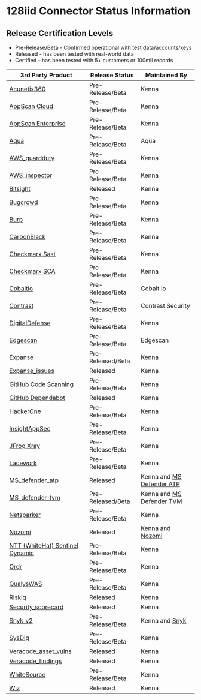 # 128iid Connector Status Information

## Release Certification Levels

- Pre-Release/Beta - Confirmed operational with test data/accounts/keys
- Released - has been tested with real-world data
- Certified - has been tested with 5+ customers or 100mil records




| 3rd Party Product | Release Status | Maintained By |
| --- | --- | --- |
| [Acunetix360](https://github.com/denistreshchev/128iid/tree/main/tasks/connectors/acunetix360/readme.md) | Pre-Release/Beta | Kenna |
| [AppScan Cloud](https://github.com/denistreshchev/128iid/tree/main/tasks/connectors/appscan_cloud/readme.md) | Pre-Release/Beta | Kenna |
| [AppScan Enterprise](https://github.com/denistreshchev/128iid/tree/main/tasks/connectors/appscan_enterprise/readme.md) | Pre-Release/Beta | Kenna |
| [Aqua](https://github.com/denistreshchev/128iid/tree/main/tasks/connectors/aqua/README.md) | Pre-Release/Beta | Aqua |
| [AWS_guardduty](https://github.com/denistreshchev/128iid/blob/main/tasks/connectors/aws_guardduty/ReadME.md) | Pre-Release/Beta | Kenna |
| [AWS_inspector](https://github.com/denistreshchev/128iid/tree/main/tasks/connectors/aws_inspector) | Pre-Release/Beta | Kenna |
| [Bitsight](https://github.com/denistreshchev/128iid/blob/main/tasks/connectors/digital_footprint/bitsight/README.md) | Released | Kenna |
| [Bugcrowd](https://github.com/denistreshchev/128iid/blob/main/tasks/connectors/bugcrowd/readme.md) | Pre-Release/Beta | Kenna |
| [Burp](https://github.com/denistreshchev/128iid/blob/main/tasks/connectors/burp/readme.md) | Pre-Release/Beta | Kenna |
| [CarbonBlack](https://github.com/denistreshchev/128iid/blob/main/tasks/connectors/carbon_black/readme.md) | Pre-Release/Beta | Kenna |
| [Checkmarx Sast](https://github.com/denistreshchev/128iid/blob/main/tasks/connectors/checkmarx_sast/README.md) | Pre-Release/Beta | Kenna |
| [Checkmarx SCA](https://github.com/denistreshchev/128iid/blob/main/tasks/connectors/checkmarx_sca/readme.md) | Pre-Release/Beta | Kenna |
| [Cobaltio](https://github.com/denistreshchev/128iid/blob/main/tasks/connectors/cobaltio/readme.md) | Pre-Release/Beta | Cobalt.io |
| [Contrast](https://github.com/denistreshchev/128iid/blob/main/tasks/connectors/contrast/readme.md) | Pre-Release/Beta | Contrast Security |
| [DigitalDefense](https://github.com/denistreshchev/128iid/blob/main/tasks/connectors/digital_defense/readme.md) | Pre-Release/Beta | Kenna |
| [Edgescan](https://github.com/denistreshchev/128iid/blob/main/tasks/connectors/edgescan/README.md) | Pre-Release/Beta | Edgescan |
| Expanse | Pre-Released/Beta | Kenna |
| [Expanse_issues](https://github.com/denistreshchev/128iid/blob/main/tasks/connectors/digital_footprint/extend_issues/README.md) | Released | Kenna | 
| [GitHub Code Scanning](https://github.com/denistreshchev/128iid/blob/main/tasks/connectors/github_code_scanning/readme.md) | Pre-Release/Beta | Kenna |
| [GitHub Dependabot](https://github.com/denistreshchev/128iid/blob/main/tasks/connectors/github_dependabot/readme.md) | Released | Kenna |
| [HackerOne](https://github.com/denistreshchev/128iid/blob/main/tasks/connectors/hackerone/readme.md) | Pre-Release/Beta | Kenna |
| [InsightAppSec](https://github.com/denistreshchev/128iid/blob/main/tasks/connectors/insight_appsec/readme.md) | Pre-Release/Beta | Kenna |
| [JFrog Xray](https://github.com/denistreshchev/128iid/blob/main/tasks/connectors/jfrog/readme.md) | Pre-Release/Beta | Kenna |
| [Lacework](https://github.com/denistreshchev/128iid/blob/main/tasks/connectors/lacework/readme.md) | Pre-Release/Beta | Kenna |
| [MS_defender_atp](https://github.com/denistreshchev/128iid/blob/main/tasks/connectors/ms_defender_atp/readme.md) | Released | Kenna and [MS Defender ATP](https://securitycenter.windows.com/) |
| [MS_defender_tvm](https://github.com/denistreshchev/128iid/blob/main/tasks/connectors/ms_defender_tvm/readme.md) | Pre-Released/Beta | Kenna and [MS Defender TVM](https://securitycenter.windows.com/) |
| [Netsparker](https://github.com/denistreshchev/128iid/blob/main/tasks/connectors/netsparker/readme.md) | Pre-Release/Beta | Kenna |
| [Nozomi](https://github.com/denistreshchev/128iid/blob/main/tasks/connectors/nozomi/ReadME.md) | Released | Kenna and [Nozomi](https://www.nozominetworks.com/) |
| [NTT (WhiteHat) Sentinel Dynamic](https://github.com/denistreshchev/128iid/blob/main/tasks/connectors/ntt_sentinel_dynamic/README.md) | Pre-Release/Beta | Kenna |
| [Ordr](https://github.com/denistreshchev/128iid/blob/main/tasks/connectors/ordr/readme.md) | Pre-Release/Beta | Kenna |
| [QualysWAS](https://github.com/denistreshchev/128iid/blob/main/tasks/connectors/qualys_was/README.md) | Pre-Release/Beta | Kenna |
| [Riskiq](https://github.com/denistreshchev/128iid/blob/main/tasks/connectors/digital_footprint/riskiq/README.md) | Released | Kenna |
| [Security_scorecard](https://github.com/denistreshchev/128iid/blob/main/tasks/connectors/digital_footprint/security_scorecard/README.md) | Released | Kenna |
| [Snyk_v2](https://github.com/denistreshchev/128iid/tree/main/tasks/connectors/snyk_v2/readme.md) | Pre-Release/Beta | Kenna and [Snyk](https://snyk.io/) |
| [SysDig](https://github.com/denistreshchev/128iid/blob/main/tasks/connectors/sysdig/readme.md) | Pre-Release/Beta | Kenna |
| [Veracode_asset_vulns](https://github.com/denistreshchev/128iid/blob/main/tasks/connectors/veracode_asset_vulns/readme.md) | Released | Kenna |
| [Veracode_findings](https://github.com/denistreshchev/128iid/blob/main/tasks/connectors/veracode_findings/readme.md) | Released | Kenna |
| [WhiteSource](https://github.com/denistreshchev/128iid/blob/main/tasks/connectors/whitesource/readme.md) | Pre-Release/Beta | Kenna |
| [Wiz](https://github.com/denistreshchev/128iid/tree/main/tasks/connectors/wiz) | Released | Kenna |
